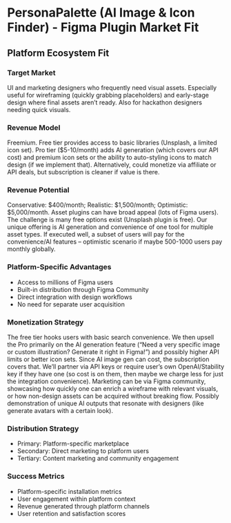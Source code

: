 # PersonaPalette (AI Image & Icon Finder) - Figma Plugin Market Fit

## Platform Ecosystem Fit

### Target Market
UI and marketing designers who frequently need visual assets. Especially useful for wireframing (quickly grabbing placeholders) and early-stage design where final assets aren’t ready. Also for hackathon designers needing quick visuals.

### Revenue Model
Freemium. Free tier provides access to basic libraries (Unsplash, a limited icon set). Pro tier ($5-10/month) adds AI generation (which covers our API cost) and premium icon sets or the ability to auto-styling icons to match design (if we implement that). Alternatively, could monetize via affiliate or API deals, but subscription is cleaner if value is there.

### Revenue Potential
Conservative: $400/month; Realistic: $1,500/month; Optimistic: $5,000/month. Asset plugins can have broad appeal (lots of Figma users). The challenge is many free options exist (Unsplash plugin is free). Our unique offering is AI generation and convenience of one tool for multiple asset types. If executed well, a subset of users will pay for the convenience/AI features – optimistic scenario if maybe 500-1000 users pay monthly globally.

### Platform-Specific Advantages
- Access to millions of Figma users
- Built-in distribution through Figma Community
- Direct integration with design workflows
- No need for separate user acquisition

### Monetization Strategy
The free tier hooks users with basic search convenience. We then upsell the Pro primarily on the AI generation feature (“Need a very specific image or custom illustration? Generate it right in Figma!”) and possibly higher API limits or better icon sets. Since AI image gen can cost, the subscription covers that. We’ll partner via API keys or require user’s own OpenAI/Stability key if they have one (so cost is on them, then maybe we charge less for just the integration convenience). Marketing can be via Figma community, showcasing how quickly one can enrich a wireframe with relevant visuals, or how non-design assets can be acquired without breaking flow. Possibly demonstration of unique AI outputs that resonate with designers (like generate avatars with a certain look).

### Distribution Strategy
- Primary: Platform-specific marketplace
- Secondary: Direct marketing to platform users
- Tertiary: Content marketing and community engagement

### Success Metrics
- Platform-specific installation metrics
- User engagement within platform context
- Revenue generated through platform channels
- User retention and satisfaction scores
